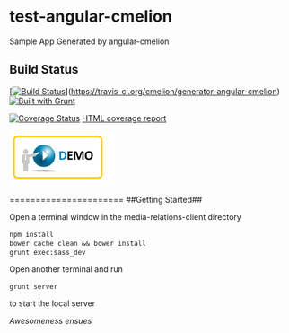 test-angular-cmelion
====================

Sample App Generated by angular-cmelion

## Build Status ##

[[![Build Status](https://travis-ci.org/cmelion/test-angular-cmelion.png?branch=master)](https://travis-ci.org/cmelion/test-angular-cmelion)](https://travis-ci.org/cmelion/generator-angular-cmelion)  [![Built with Grunt](https://cdn.gruntjs.com/builtwith.png)](http://gruntjs.com/)

[![Coverage Status](https://coveralls.io/repos/cmelion/test-angular-cmelion/badge.png)](https://coveralls.io/r/cmelion/test-angular-cmelion)  [HTML coverage report](https://cmelion.github.io/test-angular-cmelion/coverage/)

<a href="//cmelion.github.io/test-angular-cmelion/" rel="Demo App">![Demo App](./demo-icon.jpg)</a>

======================
##Getting Started##

Open a terminal window in the media-relations-client directory

```
npm install
bower cache clean && bower install
grunt exec:sass_dev
```

Open another terminal and run

```
grunt server
```
to start the local server

*Awesomeness ensues*
